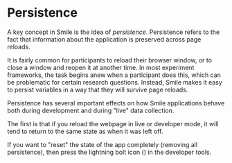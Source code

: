 # Persistence

A key concept in Smile is the idea of _persistence_. Persistence refers to the
fact that information about the application is preserved across page reloads.

It is fairly common for participants to reload their browser window, or to close
a window and reopen it at another time. In most experiment frameworks, the task
begins anew when a participant does this, which can be problematic for certain
research questions. Instead, Smile makes it easy to persist variables in a way
that they will survive page reloads.

Persistence has several important effects on how Smile applications behave both
during development and during "live" data collection.

The first is that if you reload the webpage in live or developer mode, it will
tend to return to the same state as when it was left off.

If you want to "reset" the state of the app completely (removing all
persistence), then press the lightning bolt icon
(<i-f7-bolt-fill class="inline vp-raw" />) in the developer tools.

